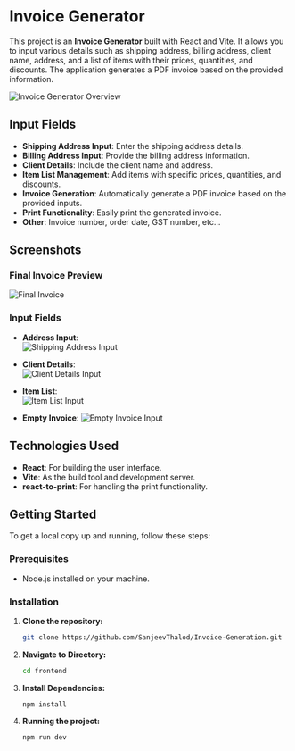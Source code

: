# Invoice Generator

This project is an **Invoice Generator** built with React and Vite. It allows you to input various details such as shipping address, billing address, client name, address, and a list of items with their prices, quantities, and discounts. The application generates a PDF invoice based on the provided information.

![Invoice Generator Overview](https://res.cloudinary.com/dxt2i61hy/image/upload/v1725893971/Screenshot_2024-09-09_201047_vufebv.png)

## Input Fields

- **Shipping Address Input**: Enter the shipping address details.
- **Billing Address Input**: Provide the billing address information.
- **Client Details**: Include the client name and address.
- **Item List Management**: Add items with specific prices, quantities, and discounts.
- **Invoice Generation**: Automatically generate a PDF invoice based on the provided inputs.
- **Print Functionality**: Easily print the generated invoice.
- **Other**: Invoice number, order date, GST number, etc...

## Screenshots

### Final Invoice Preview

![Final Invoice](https://res.cloudinary.com/dxt2i61hy/image/upload/v1725893971/Screenshot_2024-09-09_201400_x9gbci.png)

### Input Fields

- **Address Input**:  
  ![Shipping Address Input](https://res.cloudinary.com/dxt2i61hy/image/upload/v1725894291/Screenshot_2024-09-09_203433_uow0mr.png)

- **Client Details**:  
  ![Client Details Input](https://res.cloudinary.com/dxt2i61hy/image/upload/v1725894362/Screenshot_2024-09-09_203545_lptc4s.png)

- **Item List**:  
  ![Item List Input](https://res.cloudinary.com/dxt2i61hy/image/upload/v1725893970/Screenshot_2024-09-09_201334_mewrmd.png)

- **Empty Invoice**:
  ![Empty Invoice Input](https://res.cloudinary.com/dxt2i61hy/image/upload/v1725893970/Screenshot_2024-09-09_201101_gvqscr.png)

## Technologies Used

- **React**: For building the user interface.
- **Vite**: As the build tool and development server.
- **react-to-print**: For handling the print functionality.

## Getting Started

To get a local copy up and running, follow these steps:

### Prerequisites

- Node.js installed on your machine.

### Installation

1. **Clone the repository:**
   ```bash
   git clone https://github.com/SanjeevThalod/Invoice-Generation.git
2. **Navigate to Directory:**
    ```bash
    cd frontend
3. **Install Dependencies:**
    ```
    npm install
4. **Running the project:**
    ```bash
    npm run dev
